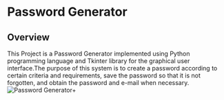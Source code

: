 # Password Generator
## Overview
This Project is a Password Generator implemented using Python programming language and Tkinter library for the graphical user interface.The purpose of this system is to create a password according to certain criteria and requirements, save the password so that it is not forgotten, and obtain the password and e-mail when necessary.  
![Password Generator+](https://github.com/bbektas7/PasswordGenerator/assets/151018962/095c9d2a-2578-4890-82d5-7fe9cdc581a8)
